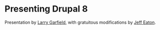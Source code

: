 Presenting Drupal 8
===================

Presentation by [Larry Garfield](http://www.garfieldtech.com), with gratuitous modifications by [Jeff Eaton](http://angrylittletree.com).

